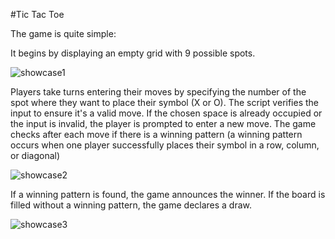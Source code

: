 #Tic Tac Toe

The game is quite simple:

It begins by displaying an empty grid with 9 possible spots.

![showcase1](https://github.com/stra1gh7/tictactoe/assets/104251303/2497513b-b94e-4610-b992-b48b577c0956)

Players take turns entering their moves by specifying the number of the spot where they want to place their symbol (X or O).
The script verifies the input to ensure it's a valid move. If the chosen space is already occupied or the input is invalid, the player is prompted to enter a new move.
The game checks after each move if there is a winning pattern (a winning pattern occurs when one player successfully places their symbol in a row, column, or diagonal)

![showcase2](https://github.com/stra1gh7/tictactoe/assets/104251303/3e001452-9fa5-4204-99e0-270a597592a7)

If a winning pattern is found, the game announces the winner.
If the board is filled without a winning pattern, the game declares a draw.

![showcase3](https://github.com/stra1gh7/tictactoe/assets/104251303/674eb663-3740-4780-aa7d-44cecfae6439)

